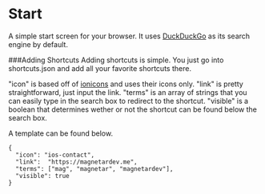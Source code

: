# Start
A simple start screen for your browser. It uses [DuckDuckGo](duckduckgo.com) as its search engine by default.

###Adding Shortcuts
Adding shortcuts is simple. You just go into shortcuts.json and add all your favorite shortcuts there.

"icon" is based off of [ionicons](ionicons.com) and uses their icons only.
"link" is pretty straightforward, just input the link.
"terms" is an array of strings that you can easily type in the search box to redirect to the shortcut.
"visible" is a boolean that determines wether or not the shortcut can be found below the search box.

A template can be found below.

```
{
  "icon": "ios-contact",
  "link":  "https://magnetardev.me",
  "terms": ["mag", "magnetar", "magnetardev"],
  "visible": true
}
```
